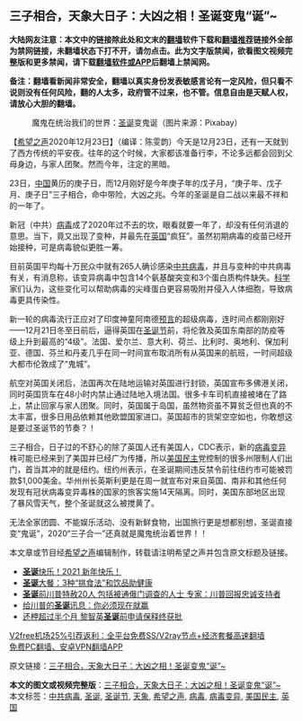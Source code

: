  <h2>三子相合，天象大日子：大凶之相！圣诞变鬼“诞”~</h2> <p class="notice"><b>大陆网友注意：本文中的链接除此处和文末的<a href="https://github.com/bannedbook/fanqiang" >翻墙</a>软件下载和<a href="https://github.com/killgcd/justmysocks/blob/master/README.md">翻墙推荐</a>链接外全部为禁网链接，未翻墙状态下打不开，请勿点击。此为文字版禁闻，欲看图文视频完整版和更多禁闻，请下载<a href="https://github.com/bannedbook/fanqiang">翻墙软件或APP</a>后翻墙上禁闻网。</p><p>备注：翻墙看新闻非常安全，翻墙以真实身份发表敏感言论有一定风险，但只看不说则没有任何风险，翻的人太多，政府管不过来，也不管。信息自由是天赋人权，请放心大胆的翻墙。</b></p>  <div class="entry"> <figure><figcaption>魔鬼在统治我们的世界：<a href="https://www.bannedbook.org/bnews/tag/%E5%9C%A3%E8%AF%9E/" class="st_tag internal_tag" rel="tag" title="标签 圣诞 下的日志">圣诞</a>变鬼诞（图片来源：Pixabay）</figcaption></figure> <p>【<span class='wp_keywordlink_affiliate'><a href="https://www.soundofhope.org" title="希望之声" target="_blank">希望之声</a></span>2020年12月23日】（编译：陈雯韵）今天是12月23日，还有一天就到了西方传统的平安夜。往年的这个时候，大家都该准备行李，不论多远都会回到父母身边，与家人团聚。然而今年，注定的黑暗。</p> <p>23日，<span class='wp_keywordlink_affiliate'><a href="https://www.bannedbook.org/" title="中国" target="_blank">中国</a></span>黄历的庚子日，而12月刚好是今年庚子年的戊子月，“庚子年、戊子月、庚子日”三子相合，命中带险，大凶之兆。今年的圣诞是自二战以来最不祥和的一年了。</p> <p>新冠（中共）<a href="https://www.bannedbook.org/bnews/tag/%e7%97%85%e6%af%92/" class="st_tag internal_tag" rel="tag" title="标签 病毒 下的日志">病毒</a>成了2020年过不去的坎，眼看就要一年了，却没有任何消退的意思。当下，竟又出现了变种，并最先在<a href="https://www.bannedbook.org/bnews/tag/%e8%8b%b1%e5%9b%bd/" class="st_tag internal_tag" rel="tag" title="标签 英国 下的日志">英国</a>“疯狂”。虽然初期病毒的疫苗已经开始接种，可是病毒貌似更胜一筹。</p>  <p>目前英国平均每十万民众中就有265人确诊感染<a href="https://www.bannedbook.org/bnews/tag/%e4%b8%ad%e5%85%b1%e7%97%85%e6%af%92/" class="st_tag internal_tag" rel="tag" title="标签 中共病毒 下的日志">中共病毒</a>，并且与变种的中共病毒有关，有消息称，该变异病毒中包含14个氨基酸突变和3个蛋白质构件缺失。<span class='wp_keywordlink'><a href="https://www.bannedbook.org/forum11/topic309.html" title="禁片：“科学”的棍子" target="_blank">科学</a></span>家们认为，这些变化可以帮助病毒的尖峰蛋白更容易吸附并侵入人体细胞，导致病毒更具传染性。</p> <p>新一轮的病毒流行正应对了印度神童阿南德<span class='wp_keywordlink'><a href="https://www.bannedbook.org/forum5/" title="预言玄学禁书下载" rel="nofollow">预言</a></span>的超级病毒，连时间点都刚刚好——12月21日冬至日前后，逼得英国在<a href="https://www.bannedbook.org/bnews/tag/%e5%9c%a3%e8%af%9e%e8%8a%82/" class="st_tag internal_tag" rel="tag" title="标签 圣诞节 下的日志">圣诞节</a>前，将伦敦及英国东南部的防疫等级上升到最高的“4级”。法国、爱尔兰、意大利、荷兰、比利时、奥地利、保加利亚、德国、芬兰和丹麦几乎在同一时间宣布取消所有从英国来的航班，一时间超级大都市伦敦成了“鬼城”。</p> <p></p>  <p>航空对英国关闭后，法国再次在陆地运输对英国进行封锁，英国宣布多佛港关闭，同时英国货车在48小时内禁止通过陆地入境法国。很多卡车司机直接被堵在了路上，禁止回家与家人团聚。同时，英国属于岛国，虽然物资虽不算贫乏但也真的不太丰富，很多日用品依赖其他欧盟国家进口。英国超市的货架空空如也，你敢想这是要过圣诞节的节奏？！</p> <p>三子相合，日子过的不舒心的除了英国人还有美国人，CDC表示，新的<a href="https://www.bannedbook.org/bnews/tag/%E7%97%85%E6%AF%92%E5%8F%98%E5%BC%82/" class="st_tag internal_tag" rel="tag" title="标签 病毒变异 下的日志">病毒变异</a>株可能已经来到了美国并已经广为传播，所以<a href="https://www.bannedbook.org/bnews/tag/%e7%be%8e%e5%9b%bd%e6%b0%91%e4%b8%bb/" class="st_tag internal_tag" rel="tag" title="标签 美国民主 下的日志">美国民主</a>党控制的很多州限制人们出门，首当其冲的就是纽约。纽约州表示，在圣诞期间违反禁令前往纽约市可能被罚款$1,000美金。华州州长英斯利更是在周一就宣布对来自英国、南非和其他任何发现有冠状病毒变异毒株的国家的旅客实施14天隔离。同时，美国东部地区出现了暴风雪天气，整个圣诞就这么被搅黄了。</p> <p></p>  <p>无法全家团圆、不能娱乐活动、没有新鲜食物，出国旅行更是想都别想，圣诞直接变“鬼诞”，2020“三子合一”还真就是魔鬼统治着世界！！</p> <p>本文章或节目经<a href="https://www.bannedbook.org/bnews/tag/%e5%b8%8c%e6%9c%9b%e4%b9%8b%e5%a3%b0/" class="st_tag internal_tag" rel="tag" title="标签 希望之声 下的日志">希望之声</a>编辑制作，转载请注明希望之声并包含原文标题及链接。</p> <ul class='op-related-articles' title='相关阅读'> <li><a href='https://www.bannedbook.org/bnews/bannedvideo/20201224/1454020.html' target='_blank'><b>圣诞</b>快乐！2021 新年快乐！</a></li> <li><a href='https://www.bannedbook.org/bnews/lifebaike/20201224/1453989.html' target='_blank'><b>圣诞</b>大餐：3种“挑食法”和饮品助健康</a></li> <li><a href='https://www.bannedbook.org/bnews/bannedvideo/20201224/1453953.html' target='_blank'><b>圣诞</b>前川普特赦20人 包括被通俄门调查的人士 专家：川普回报忠诚支持者</a></li> <li><a href='https://www.bannedbook.org/bnews/cbnews/20201224/1453795.html' target='_blank'>给川普的<b>圣诞</b>讯息：你必须现在就赢</a></li> <li><a href='https://www.bannedbook.org/bnews/headline/20201223/1453631.html' target='_blank'>还柙超过半个月 黎智英<b>圣诞</b>前申请保释终获批</a></li> </ul> <p class="texttj"> <a href="https://github.com/bannedbook/fanqiang/wiki/V2ray%E6%9C%BA%E5%9C%BA" target="_blank">V2free机场25%引荐返利：全平台免费SS/V2ray节点+经济套餐高速翻墙</a><br/> <a href="https://github.com/bannedbook/fanqiang/wiki/%E7%A6%81%E9%97%BB%E7%BD%91%E5%AE%89%E5%8D%93%E7%BF%BB%E5%A2%99%E6%96%B0%E9%97%BBAPP" target="_blank">免费PC翻墙、安卓VPN翻墙APP</a></p><p>原文链接：<a class="src_link"  href="https://www.soundofhope.org/post/456697" target="_blank">三子相合，天象大日子：大凶之相！圣诞变鬼“诞”~</a></p> <a name='sharetosocial'></a>       <div><b>本文的图文或视频完整版</b>：<a href='https://www.bannedbook.org/bnews/comments/20201224/1454040.html'>三子相合，天象大日子：大凶之相！圣诞变鬼“诞”~</a></div>  </div><!--END ENTRY--> <div class="postfooter"> <div>本文标签：<a href="https://www.bannedbook.org/bnews/tag/%e4%b8%ad%e5%85%b1%e7%97%85%e6%af%92/" rel="tag">中共病毒</a>, <a href="https://www.bannedbook.org/bnews/tag/%E5%9C%A3%E8%AF%9E/" rel="tag">圣诞</a>, <a href="https://www.bannedbook.org/bnews/tag/%e5%9c%a3%e8%af%9e%e8%8a%82/" rel="tag">圣诞节</a>, <a href="https://www.bannedbook.org/bnews/tag/%E5%A4%A9%E8%B1%A1/" rel="tag">天象</a>, <a href="https://www.bannedbook.org/bnews/tag/%e5%b8%8c%e6%9c%9b%e4%b9%8b%e5%a3%b0/" rel="tag">希望之声</a>, <a href="https://www.bannedbook.org/bnews/tag/%e7%97%85%e6%af%92/" rel="tag">病毒</a>, <a href="https://www.bannedbook.org/bnews/tag/%E7%97%85%E6%AF%92%E5%8F%98%E5%BC%82/" rel="tag">病毒变异</a>, <a href="https://www.bannedbook.org/bnews/tag/%e7%be%8e%e5%9b%bd%e6%b0%91%e4%b8%bb/" rel="tag">美国民主</a>, <a href="https://www.bannedbook.org/bnews/tag/%e8%8b%b1%e5%9b%bd/" rel="tag">英国</a></div>  </div><!--END POSTFOOTER--> 